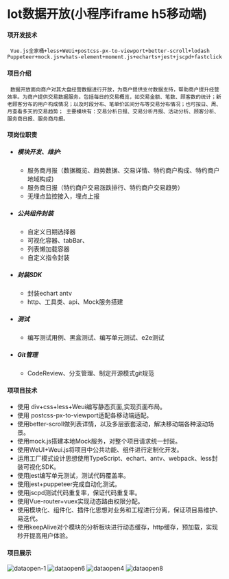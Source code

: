  Iot数据开放(小程序iframe h5移动端)
 =====
#### 项开发技术
 ```JS
  Vue.js全家桶+less+WeUi+postcss-px-to-viewport+better-scroll+lodash
Puppeteer+mock.js+whats-element+moment.js+echarts+jest+jscpd+fastclick
 ```
#### 项目介绍

 ` 数据开放面向商户对其大盘经营数据进行开放，为商户提供支付数据支持，帮助商户提升经营效率。为商户提供交易数据服务。包括每日的交易概览，如交易金额、笔数、顾客数的统计；新老顾客分布的用户构成情况；以及时段分布、笔单价区间分布等交易分布情况；也可按日、周、月查看多天的交易趋势；
主要模块有：交易分析日报、交易分析月报、活动分析、顾客分析、服务商日报、服务商月报。`

#### 项岗位职责
  - ##### 模块开发、维护:
    - 服务商月报（数据概览、趋势数据、交易详情、特约商户构成、特约商户地域构成)
    - 服务商日报（特约商户交易涨跌排行、特约商户交易趋势）
    - 无埋点监控接入，埋点上报
    
  - ##### 公共组件封装
    - 自定义日期选择器
    - 可视化容器、tabBar、
    - 列表懒加载容器
    - 自定义指令封装
  - ##### 封装SDK
    - 封装echart antv 
    - http、工具类、api、Mock服务搭建
  - ##### 测试
    - 编写测试用例、黑盒测试、编写单元测试、e2e测试 
  - ##### Git管理
    - CodeReview、分支管理、制定开源模式git规范
  
#### 项项目技术
  - 使用 div+css+less+Weui编写静态页面,实现页面布局。
  - 使用 postcss-px-to-viewport适配各移动端适配。
  - 使用better-scroll做列表详情，以及多层嵌套滚动，解决移动端各种滚动场景。
  - 使用mock.js搭建本地Mock服务，对整个项目请求统一封装。
  - 使用WeUI+Weui.js将项目中公共功能、组件进行定制化开发。
  - 运用工厂模式设计思想使用TypeScript、echart、antv、webpack、less封装可视化SDK。
  - 使用jest编写单元测试，测试代码覆盖率。
  - 使用jest+puppeteer完成自动化测试。
  - 使用jscpd测试代码重复率，保证代码重复率。
  - 使用Vue-router+vuex实现动态路由权限分配。
  - 使用模块化、组件化、插件化思想对业务和工程进行分离，保证项目易维护、易迭代。
  - 使用keepAlive对个模块的分析板块进行动态缓存，http缓存，预加载，实现秒开提高用户体验。
#### 项目展示
![dataopen-1](https://user-images.githubusercontent.com/58834537/223069635-17f9ffbe-f5e3-4684-a66b-95ac1d3ec71b.png)
![dataopen6](https://user-images.githubusercontent.com/58834537/223072486-626eb823-48f2-44b7-af3b-f4cd34320ab3.png)
![dataopen4](https://user-images.githubusercontent.com/58834537/223070608-13098f4e-48fa-4dab-ae03-efa0751aff9a.png)
![dataopen8](https://user-images.githubusercontent.com/58834537/223072317-b2fd122a-3cd0-406e-bc92-8435504c3ac0.png)



